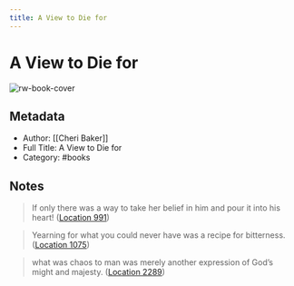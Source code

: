 ```yaml
---
title: A View to Die for
---
```

# A View to Die for

![rw-book-cover](https://m.media-amazon.com/images/I/81R30TJ2PfL._SY160.jpg)

## Metadata
- Author: [[Cheri Baker]]
- Full Title: A View to Die for
- Category: #books

## Notes
> If only there was a way to take her belief in him and pour it into his heart! ([Location 991](https://readwise.io/to_kindle?action=open&asin=B09TS1244T&location=991))

> Yearning for what you could never have was a recipe for bitterness. ([Location 1075](https://readwise.io/to_kindle?action=open&asin=B09TS1244T&location=1075))

> what was chaos to man was merely another expression of God’s might and majesty. ([Location 2289](https://readwise.io/to_kindle?action=open&asin=B09TS1244T&location=2289))

